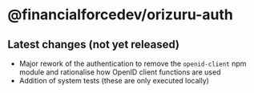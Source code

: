 # @financialforcedev/orizuru-auth

## Latest changes (not yet released)

- Major rework of the authentication to remove the `openid-client` npm module and rationalise how OpenID client functions are used
- Addition of system tests (these are only executed locally)
